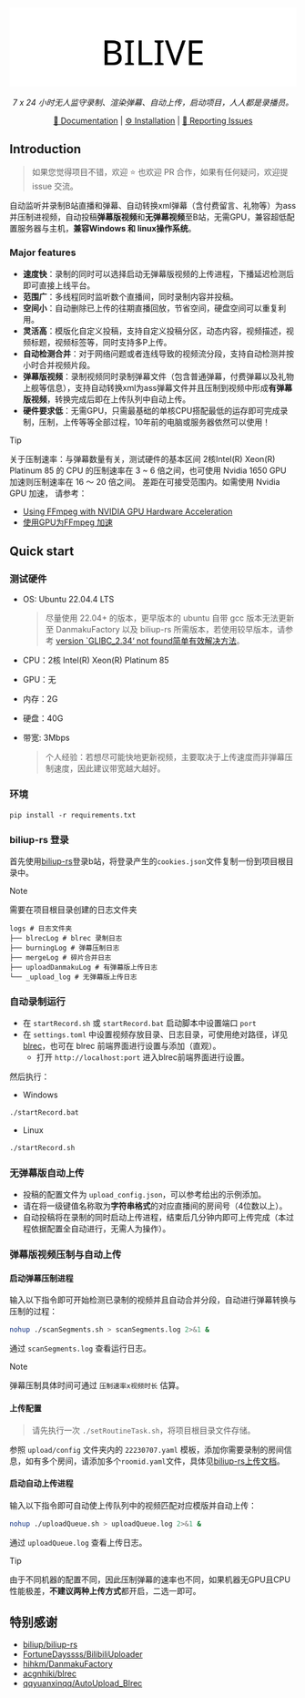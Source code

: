<div align="center">
  <picture>
    <source media="(prefers-color-scheme: dark)" srcset="assets/headerDark.svg" />
    <img src="assets/headerLight.svg" alt="BILIVE" />
  </picture>

*7 x 24 小时无人监守录制、渲染弹幕、自动上传，启动项目，人人都是录播员。*

[:page_facing_up: Documentation](#major-features) |
[:gear: Installation](#quick-start) |
[:thinking: Reporting Issues](https://github.com/timerring/bilive/issues/new/choose)

</div>

## Introduction

> 如果您觉得项目不错，欢迎 :star: 也欢迎 PR 合作，如果有任何疑问，欢迎提 issue 交流。

自动监听并录制B站直播和弹幕、自动转换xml弹幕（含付费留言、礼物等）为ass并压制进视频，自动投稿**弹幕版视频**和**无弹幕视频**至B站，无需GPU，兼容超低配置服务器与主机，**兼容Windows 和 linux操作系统**。


### Major features

- **速度快**：录制的同时可以选择启动无弹幕版视频的上传进程，下播延迟检测后即可直接上线平台。
- **范围广**：多线程同时监听数个直播间，同时录制内容并投稿。
- **空间小**：自动删除已上传的往期直播回放，节省空间，硬盘空间可以重复利用。
- **灵活高**：模版化自定义投稿，支持自定义投稿分区，动态内容，视频描述，视频标题，视频标签等，同时支持多P上传。
- **自动检测合并**：对于网络问题或者连线导致的视频流分段，支持自动检测并按小时合并视频片段。
- **弹幕版视频**：录制视频同时录制弹幕文件（包含普通弹幕，付费弹幕以及礼物上舰等信息），支持自动转换xml为ass弹幕文件并且压制到视频中形成**有弹幕版视频**，转换完成后即在上传队列中自动上传。
- **硬件要求低**：无需GPU，只需最基础的单核CPU搭配最低的运存即可完成录制，压制，上传等等全部过程，10年前的电脑或服务器依然可以使用！

> [!TIP]
> 关于压制速率：与弹幕数量有关，测试硬件的基本区间 2核Intel(R) Xeon(R) Platinum 85 的 CPU 的压制速率在 3 ~ 6 倍之间，也可使用 Nvidia 1650 GPU 加速则压制速率在 16 ～ 20 倍之间。 差距在可接受范围内。如需使用 Nvidia GPU 加速，
> 请参考：
> + [Using FFmpeg with NVIDIA GPU Hardware Acceleration](https://docs.nvidia.com/video-technologies/video-codec-sdk/12.0/ffmpeg-with-nvidia-gpu/index.html)
> + [使用GPU为FFmpeg 加速](https://yukihane.work/li-gong/ffmpeg-with-gpu)

## Quick start
### 测试硬件
+ OS: Ubuntu 22.04.4 LTS

  >尽量使用 22.04+ 的版本，更早版本的 ubuntu 自带 gcc 版本无法更新至 DanmakuFactory 以及 biliup-rs 所需版本，若使用较早版本，请参考 [version `GLIBC_2.34‘ not found简单有效解决方法](https://blog.csdn.net/huazhang_001/article/details/128828999)。
+ CPU：2核 Intel(R) Xeon(R) Platinum 85
+ GPU：无
+ 内存：2G
+ 硬盘：40G
+ 带宽: 3Mbps
  > 个人经验：若想尽可能快地更新视频，主要取决于上传速度而非弹幕压制速度，因此建议带宽越大越好。

### 环境
```
pip install -r requirements.txt
```
### biliup-rs 登录
首先使用[biliup-rs](https://github.com/biliup/biliup-rs)登录b站，将登录产生的`cookies.json`文件复制一份到项目根目录中。

> [!NOTE]
> 需要在项目根目录创建的日志文件夹
> ```
> logs # 日志文件夹
> ├── blrecLog # blrec 录制日志
> ├── burningLog # 弹幕压制日志
> ├── mergeLog # 碎片合并日志
> ├── uploadDanmakuLog # 有弹幕版上传日志
> └── _upload_log # 无弹幕版上传日志
> ```

### 自动录制运行

- 在 `startRecord.sh` 或 `startRecord.bat` 启动脚本中设置端口 `port`
- 在 `settings.toml` 中设置视频存放目录、日志目录，可使用绝对路径，详见 [blrec](https://github.com/acgnhiki/blrec)，也可在 blrec 前端界面进行设置与添加（直观）。
  - 打开 `http://localhost:port` 进入blrec前端界面进行设置。

然后执行：
- Windows
```bash
./startRecord.bat
```
- Linux
```bash
./startRecord.sh
```

### 无弹幕版自动上传

- 投稿的配置文件为 `upload_config.json`，可以参考给出的示例添加。
- 请在将一级键值名称取为**字符串格式**的对应直播间的房间号（4位数以上）。
- 自动投稿将在录制的同时启动上传进程，结束后几分钟内即可上传完成（本过程依据配置全自动进行，无需人为操作）。


### 弹幕版视频压制与自动上传

#### 启动弹幕压制进程

输入以下指令即可开始检测已录制的视频并且自动合并分段，自动进行弹幕转换与压制的过程：


```bash
nohup ./scanSegments.sh > scanSegments.log 2>&1 & 
```
通过 `scanSegments.log` 查看运行日志。

> [!NOTE]
> 弹幕压制具体时间可通过 `压制速率x视频时长` 估算。

#### 上传配置

> 请先执行一次 `./setRoutineTask.sh`，将项目根目录文件存储。

参照 `upload/config` 文件夹内的 `22230707.yaml` 模板，添加你需要录制的房间信息，如有多个房间，请添加多个`roomid.yaml`文件，具体见[biliup-rs上传文档](https://biliup.github.io/biliup-rs/Guide.html#useage)。

#### 启动自动上传进程

输入以下指令即可自动使上传队列中的视频匹配对应模版并自动上传：

```bash
nohup ./uploadQueue.sh > uploadQueue.log 2>&1 &
```
通过 `uploadQueue.log` 查看上传日志。


> [!TIP]
> 由于不同机器的配置不同，因此压制弹幕的速率也不同，如果机器无GPU且CPU性能极差，**不建议两种上传方式**都开启，二选一即可。


## 特别感谢

- [biliup/biliup-rs](https://github.com/biliup/biliup-rs)
- [FortuneDayssss/BilibiliUploader](https://github.com/FortuneDayssss/BilibiliUploader)
- [hihkm/DanmakuFactory](https://github.com/hihkm/DanmakuFactory)
- [acgnhiki/blrec](https://github.com/acgnhiki/blrec)
- [qqyuanxinqq/AutoUpload_Blrec](https://github.com/qqyuanxinqq/AutoUpload_Blrec)